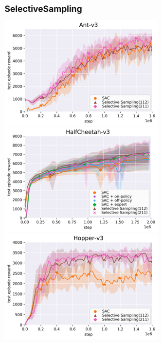 # SelectiveSampling

<img src="./figures/ant.jpg" width="800"/>
<img src="./figures/halfcheetah.jpg" width="800"/>
<img src="./figures/hopper.jpg" width="800"/>

